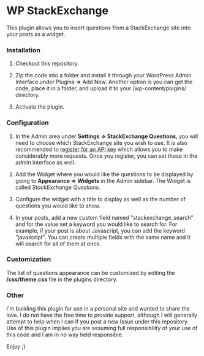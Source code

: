 WP StackExchange
================

This plugin allows you to insert questions from a StackExchange site into your posts as a widget. 

### Installation

1) Checkout this repository.

2) Zip the code into a folder and install it through your WordPress Admin Interface under Plugins => Add New. Another option is you can get the code, place it in a folder, and upload it to your /wp-content/plugins/ directory.

3) Activate the plugin.

### Configuration

1) In the Admin area under **Settings => StackExchange Questions**, you will need to choose which StackExchange site you wish to use. It is also recommended to [register for an API key](http://stackapps.com/apps/oauth/register) which allows you to make considerably more requests. Once you register, you can set those in the admin interface as well.

2) Add the Widget where you would like the questions to be displayed by going to **Appearance => Widgets** in the Admin sidebar. The Widget is called *StackExchange Questions*. 

3) Configure the widget with a title to display as well as the number of questions you would like to show.

4) In your posts, add a new custom field named "stackexchange_search" and for the value set a keyword you would like to search for. For example, if your post is about Javascript, you can add the keyword "javascript". You can create multiple fields with the same name and it will search for all of them at once.

### Customization

The list of questions appearance can be customized by editing the **/css/theme.css** file in the plugins directory. 

### Other

I'm building this plugin for use in a personal site and wanted to share the love. I do not have the free time to provide support, although I will generally attempt to help when I can if you post a new Issue under this repository. Use of this plugin implies you are assuming full responsibility of your use of this code and I am in no way held responsible.

Enjoy ;)